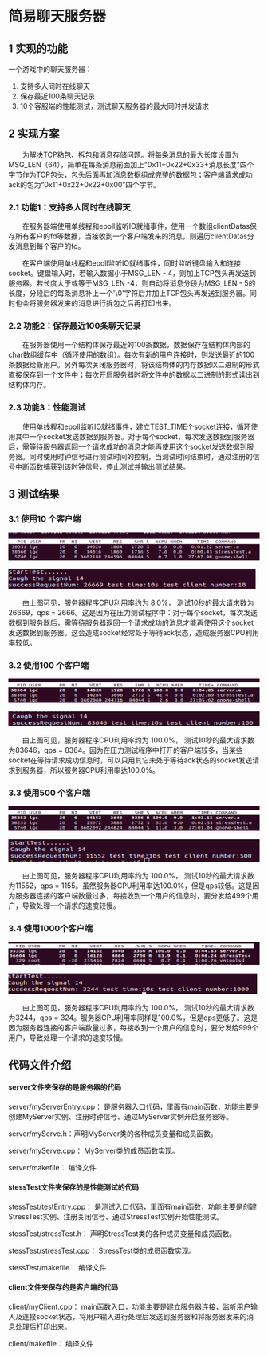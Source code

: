 

# 简易聊天服务器
## 1 实现的功能
一个游戏中的聊天服务器：
1. 支持多人同时在线聊天
2. 保存最近100条聊天记录
3. 10个客服端的性能测试，测试聊天服务器的最大同时并发请求

## 2 实现方案
&emsp;&emsp;为解决TCP粘包、拆包和消息存储问题。将每条消息的最大长度设置为MSG_LEN（64），简单在每条消息前面加上"0x11+0x22+0x33+消息长度"四个字节作为TCP包头，包头后面再加消息数据组成完整的数据包；客户端请求成功ack的包为“0x11+0x22+0x22+0x00”四个字节。
### 2.1 功能1：支持多人同时在线聊天
&emsp;&emsp;在服务器端使用单线程和epoll监听IO就绪事件，使用一个数组clientDatas保存所有客户的fd等数据，当接收到一个客户端发来的消息，则遍历clientDatas分发消息到每个客户的fd。

&emsp;&emsp;在客户端使用单线程和epoll监听IO就绪事件，同时监听键盘输入和连接socket。键盘输入时，若输入数据小于MSG_LEN - 4，则加上TCP包头再发送到服务器。若长度大于或等于MSG_LEN -4，则自动将消息分段为MSG_LEN - 5的长度，分段后的每条消息补上一个'\0'字符后并加上TCP包头再发送到服务器。同时也会将服务器发来的消息进行拆包之后再打印出来。

### 2.2 功能2：保存最近100条聊天记录
&emsp;&emsp;在服务器使用一个结构体保存最近的100条数据，数据保存在结构体内部的char数组缓存中（循环使用的数组）。每次有新的用户连接时，则发送最近的100条数据给新用户。另外每次关闭服务器时，将该结构体的内存数据以二进制的形式直接保存到一个文件中；每次开启服务器时将文件中的数据以二进制的形式读出到结构体内存。
### 2.3 功能3：性能测试
&emsp;&emsp;使用单线程和epoll监听IO就绪事件，建立TEST_TIME个socket连接，循环使用其中一个socket发送数据到服务器。对于每个socket，每次发送数据到服务器后，需等待服务器返回一个请求成功的消息才能再使用这个socket发送数据到服务器。同时使用时钟信号进行测试时间的控制，当测试时间结束时，通过注册的信号中断函数捕获到该时钟信号，停止测试并输出测试结果。

## 3 测试结果
### 3.1 使用10 个客户端
![avatar](./picture/10cpu.png)

![avatar](./picture/10request.png)

&emsp;&emsp;由上图可见，服务器程序CPU利用率约为 8.0%， 测试10秒的最大请求数为26669，qps = 2666。这是因为在压力测试程序中：对于每个socket，每次发送数据到服务器后，需等待服务器返回一个请求成功的消息才能再使用这个socket发送数据到服务器。这会造成socket经常处于等待ack状态，造成服务器CPU利用率较低。
### 3.2 使用100 个客户端
![avatar](./picture/100cpu.png)

![avatar](./picture/100request.png)

&emsp;&emsp;由上图可见，服务器程序CPU利用率约为 100.0%， 测试10秒的最大请求数为83646，qps = 8364。因为在压力测试程序中打开的客户端较多，当某些socket在等待请求成功信息时，可以只用其它未处于等待ack状态的socket发送请求到服务器，所以服务器CPU利用率达100.0%。
### 3.3 使用500 个客户端
![avatar](./picture/500cpu.png)

![avatar](./picture/500request.png)

&emsp;&emsp;由上图可见，服务器程序CPU利用率约为 100.0%， 测试10秒的最大请求数为11552，qps = 1155。虽然服务器CPU利用率达100.0%，但是qps较低。这是因为服务器连接的客户端数量过多，每接收到一个用户的信息时，要分发给499个用户，导致处理一个请求的速度较慢。
### 3.4 使用1000个客户端
![avatar](./picture/1000cpu.png)

![avatar](./picture/1000request.png)

&emsp;&emsp;由上图可见，服务器程序CPU利用率约为 100.0%， 测试10秒的最大请求数为3244，qps = 324。服务器CPU利用率同样是100.0%，但是qps更低了。这是因为服务器连接的客户端数量过多，每接收到一个用户的信息时，要分发给999个用户，导致处理一个请求的速度较慢。

## 代码文件介绍
#### server文件夹保存的是服务器的代码
server/myServerEntry.cpp： 是服务器入口代码，里面有main函数，功能主要是创建MyServer实例、注册时钟信号、通过MyServer实例开启服务器等。

server/myServe.h：声明MyServer类的各种成员变量和成员函数。

server/myServe.cpp： MyServer类的成员函数实现。

server/makefile： 编译文件

#### stessTest文件夹保存的是性能测试的代码
stessTest/testEntry.cpp： 是测试入口代码，里面有main函数，功能主要是创建StressTest实例、注册关闭信号、通过StressTest实例开始性能测试。

stessTest/stressTest.h： 声明StressTest类的各种成员变量和成员函数。

stessTest/stressTest.cpp： StressTest类的成员函数实现。

stessTest/makefile： 编译文件

#### client文件夹保存的是客户端的代码
client/myClient.cpp： main函数入口，功能主要是建立服务器连接，监听用户输入及连接socket状态，将用户输入进行处理后发送到服务器和将服务器发来的消息处理后打印出来。

client/makefile： 编译文件

